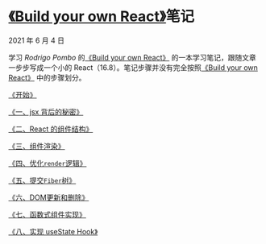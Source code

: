 # [《Build your own React》](https://pomb.us/build-your-own-react/)笔记

2021 年 6 月 4 日

学习 _Rodrigo Pombo_ 的[《Build your own React》](https://pomb.us/build-your-own-react/) 的一本学习笔记，跟随文章一步步写成一个小的 React（16.8）。笔记步骤并没有完全按照[《Build your own React》](https://pomb.us/build-your-own-react/) 中的步骤划分。

[《开始》](https://github.com/JessYan0913/own-react/tree/master/src/step/step0)

[《一、jsx 背后的秘密》](https://github.com/JessYan0913/own-react/tree/master/src/step/step1)

[《二、React 的组件结构》](https://github.com/JessYan0913/own-react/tree/master/src/step/step2)

[《三、组件渲染》](https://github.com/JessYan0913/own-react/tree/master/src/step/step3)

[《四、优化`render`逻辑》](https://github.com/JessYan0913/own-react/tree/master/src/step/step4)

[《五、提交`Fiber`树》](https://github.com/JessYan0913/own-react/tree/master/src/step/step5)

[《六、DOM更新和删除》](https://github.com/JessYan0913/own-react/tree/master/src/step/step6)

[《七、函数式组件实现》](https://github.com/JessYan0913/own-react/tree/master/src/step/step7)

[《八、实现 useState Hook》](https://github.com/JessYan0913/own-react/tree/master/src/step/step8)
